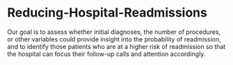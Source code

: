 # Reducing-Hospital-Readmissions
Our goal is to assess whether initial diagnoses, the number of procedures, or other variables could provide insight into the probability of readmission, and to identify those patients who are at a higher risk of readmission so that the hospital can focus their follow-up calls and attention accordingly.
